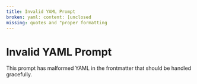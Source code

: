 ```yaml
---
title: Invalid YAML Prompt
broken: yaml: content: [unclosed
missing: quotes and "proper formatting
---
```


# Invalid YAML Prompt

This prompt has malformed YAML in the frontmatter that should be handled gracefully.

